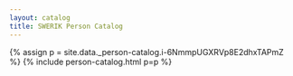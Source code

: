 ```yaml
---
layout: catalog
title: SWERIK Person Catalog
---
```

{% assign p = site.data._person-catalog.i-6NmmpUGXRVp8E2dhxTAPmZ %}
{% include person-catalog.html p=p %}

